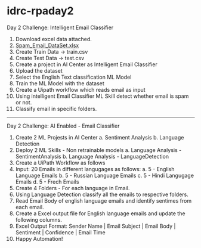 # idrc-rpaday2

Day 2 Challenge: Intelligent Email Classifier

1. Download excel data attached.
2. [Spam_Email_DataSet.xlsx](https://github.com/incubateind/idrc-rpaday2/files/6603736/Spam_Email_DataSet.xlsx)
3. Create Train Data -> train.csv
4. Create Test Data -> test.csv
5. Create a project in AI Center as Intelligent Email Classifier
6. Upload the dataset
7. Select the English Text classification ML Model
8. Train the ML Model with the dataset
9. Create a Uipath workflow which reads email as input
10. Using intelligent Email Classifier ML Skill detect whether email is spam or not. 
11. Classify email in specific folders.

-----------------------------------------------------------------------------------------------------------
Day 2 Challenge: AI Enabled - Email Classifier

1. Create 2 ML Projests in AI Center
        a. Sentiment Analysis
        b. Language Detection
2. Deploy 2 ML Skills - Non retrainable models 
        a. Language Analysis - SentimentAnalysis
        b. Language Analysis - LanguageDetection
3. Create a UiPath Workflow as follows
4. Input: 20 Emails in different langugages as follows: 
        a. 5 - English Language Emails
        b. 5 - Russian Language Emails
        c. 5 - Hindi Langugage Emails
        d. 5 - Frech Emails
5. Create 4 Folders - For each language in Email.
6. Using Language Detection classify all the emails to respective folders.
7. Read Email Body of english language emails and identify sentimes from each email.
8. Create a Excel output file for English language emails and update the following columns.
9. Excel Output Format:
  Sender Name | Email Subject | Email Body | Sentiment | Confidence | Email Time
10. Happy Automation!     
